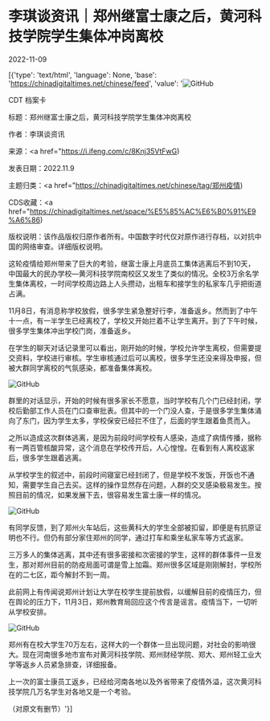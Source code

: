 # 李琪谈资讯｜郑州继富士康之后，黄河科技学院学生集体冲岗离校

2022-11-09

[{'type': 'text/html', 'language': None, 'base': 'https://chinadigitaltimes.net/chinese/feed', 'value': '![GitHub](https://chinadigitaltimes.net/chinese/files/2022/11/image-1667986832205-768x450.png)

CDT 档案卡

标题：郑州继富士康之后，黄河科技学院学生集体冲岗离校

作者：李琪谈资讯

来源：<a href="https://i.ifeng.com/c/8Knj35VtFwG)

发表日期：2022.11.9

主题归类：<a href="https://chinadigitaltimes.net/chinese/tag/郑州疫情)

CDS收藏：<a href="https://chinadigitaltimes.net/space/%E5%85%AC%E6%B0%91%E9%A6%86)

版权说明：该作品版权归原作者所有。中国数字时代仅对原作进行存档，以对抗中国的网络审查。详细版权说明。





这轮疫情给郑州带来了巨大的考验，继富士康上月底员工集体逃离后不到10天，中国最大的民办学校—黄河科技学院南校区又发生了类似的情况。全校3万余名学生集体离校，一时间学校周边路上人头攒动，出租车和接学生的私家车几乎把街道占满。

11月8日，有消息称学校放假，很多学生紧急整好行李，准备返乡。然而到了中午十一点，有一半学生已经离校了，学校又开始拦着不让学生离开。到了下午时候，很多学生集体冲出学校门岗，准备返乡。

在学生的聊天对话记录里可以看出，刚开始的时候，学校允许学生离校，但需要提交资料，学校进行审核。学生审核通过后可以离校，很多学生还没来得及申报，但被大群同学离校的气氛感染，都准备集体离校。

![GitHub](https://chinadigitaltimes.net/chinese/files/2022/11/post-689524-636b746a5470e.)

群里的对话显示，开始的时候有很多家长不愿意，当时学校有几个门已经封闭，学校后勤部工作人员在门口查审批表。但其中的一个门没人查，于是很多学生集体涌向了东门，因为学生太多，学校保安已经拦不住了，后面的学生跟着鱼贯而入。

之所以造成这次群体逃离，是因为前段时间学校有人感染，造成了病情传播，据称有一两百管核酸异常，这个消息在学校传开后，人心惶惶。在看到有人离校返家后，很多学生跟着逃离。

从学校学生的叙述中，前段时间寝室已经封闭了，但是学校不发饭，开饭也不通知，需要学生自己去买。这样的操作显然存在问题，人群的交叉感染极易发生。按照目前的情况，如果发展下去，很容易发生富士康一样的情况。

![GitHub](https://chinadigitaltimes.net/chinese/files/2022/11/post-689524-636b746a7721f.)

有同学反馈，到了郑州火车站后，这些黄科大的学生全部被扣留，即便是有抗原证明也不行。但仍有部分家住郑州的同学，通过打车和乘坐私家车等方式返家。

三万多人的集体逃离，其中还有很多密接和次密接的学生，这样的群体事件一旦发生，那对郑州目前的防疫局面可谓是雪上加霜。郑州很多区域是刚刚解封，学校所在的二七区，距今解封不到一周。

此前网上有传闻说郑州计划让大学在校学生提前放假，以缓解目前的疫情压力，但在舆论的压力下，11月3日，郑州教育局回应这个传言是谣言。疫情当下，一切听从学校安排。

![GitHub](https://chinadigitaltimes.net/chinese/files/2022/11/post-689524-636b746a8fc47.)

郑州有在校大学生70万左右，这样大的一个群体一旦出现问题，对社会的影响很大。现在河南很多地市宣布对黄河科技学院、郑州财经学院、郑大、郑州轻工业大学等返乡人员紧急排查，详细报备。

上一次的富士康员工返乡，已经给河南各地以及外省带来了疫情外溢，这次黄河科技学院几万名学生对各地又是一个考验。

（对原文有删节）'}]